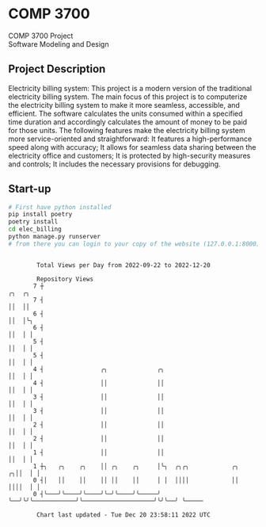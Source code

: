 # COMP 3700
COMP 3700 Project  
Software Modeling and Design
## Project Description
Electricity billing system: This project is a modern version of the traditional electricity billing system. The main focus of this project is to computerize the electricity billing system to make it more seamless, accessible, and efficient. The software calculates the units consumed within a specified time duration and accordingly calculates the amount of money to be paid for those units. The following features make the electricity billing system more service-oriented and straightforward: It features a high-performance speed along with accuracy; It allows for seamless data sharing between the electricity office and customers; It is protected by high-security measures and controls; It includes the necessary provisions for debugging.

## Start-up
```bash
# First have python installed
pip install poetry
poetry install
cd elec_billing
python manage.py runserver
# from there you can login to your copy of the website (127.0.0.1:8000), default creds are admin/admin
```

```

        Total Views per Day from 2022-09-22 to 2022-12-20

        Repository Views
       7 ┼                                                                             ╭╮  ╭╮
       7 ┤                                                                             ││  ││
       6 ┤                                                                             ││  │╰╮
       6 ┤                                                                             ││  │ │
       5 ┤                                                                             ││  │ │
       5 ┤                                                                             ││  │ │
       4 ┤                ╭╮              ╭╮                                           ││  │ │
       4 ┤                ││              ││                                           ││  │ │
       3 ┤                ││              ││                                           ││  │ │
       3 ┤                ││              ││                                           ││  │ │
       2 ┤                ││              ││                                           ││  │ │
       2 ┤                ││              ││                                           ││  │ │
       1 ┤                ││              ││                                           ││  │ │
       1 ┼╮   ╭╮    ╭╮    ││ ╭╮    ╭╮     │╰╮  ╭╮╭╮            ╭╮                    ╭╮││  │ │
       0 ┤│   ││    ││    ││ ││    ││     │ │  ││││            ││                    ││││  │ │
       0 ┤╰───╯╰────╯╰────╯╰─╯╰────╯╰─────╯ ╰──╯╰╯╰────────────╯╰────────────────────╯╰╯╰──╯ ╰─────

        Chart last updated - Tue Dec 20 23:58:11 2022 UTC
        
```
